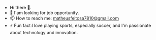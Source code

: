 -  Hi there  👋.
- 🌱  I'am looking for job opportunity.
- 📫 How to reach me: matheusfeitosa7810@gmail.com
- ⚡ Fun fact:I love playing sports, especially soccer, and I'm passionate about technology and innovation.
